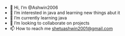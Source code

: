 - 👋 Hi, I’m @Ashwin2006
- 👀 I’m interested in java and learning new things abut it
- 🌱 I’m currently learning java
- 💞️ I’m looking to collaborate on projects
- 📫 How to reach me shetuashwin2001@gmail.com

<!---
Ashwin2006/Ashwin2006 is a ✨ special ✨ repository because its `README.md` (this file) appears on your GitHub profile.
You can click the Preview link to take a look at your changes.
--->
